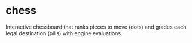 # chess
Interactive chessboard that ranks pieces to move (dots) and grades each legal destination (pills) with engine evaluations.
